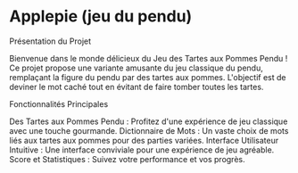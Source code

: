 # Applepie (jeu du pendu)

Présentation du Projet

Bienvenue dans le monde délicieux du Jeu des Tartes aux Pommes Pendu ! Ce projet propose une variante amusante du jeu classique du pendu, remplaçant la figure du pendu par des tartes aux pommes. L'objectif est de deviner le mot caché tout en évitant de faire tomber toutes les tartes.

Fonctionnalités Principales

Des Tartes aux Pommes Pendu : Profitez d'une expérience de jeu classique avec une touche gourmande.
Dictionnaire de Mots : Un vaste choix de mots liés aux tartes aux pommes pour des parties variées.
Interface Utilisateur Intuitive : Une interface conviviale pour une expérience de jeu agréable.
Score et Statistiques : Suivez votre performance et vos progrès.
